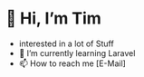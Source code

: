 # 👋 Hi, I’m Tim
- interested in a lot of Stuff
- 🌱 I’m currently learning Laravel
- 📫 How to reach me [E-Mail]

<!---
hellobubles1233/hellobubles1233 is a ✨ special ✨ repository because its `README.md` (this file) appears on your GitHub profile.
You can click the Preview link to take a look at your changes.
--->
